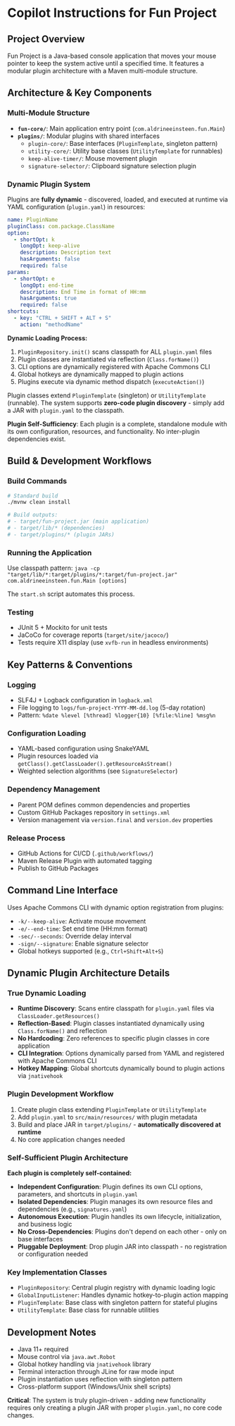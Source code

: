 # Copilot Instructions for Fun Project

## Project Overview

Fun Project is a Java-based console application that moves your mouse pointer to keep the system active until a specified time. It features a modular plugin architecture with a Maven multi-module structure.

## Architecture & Key Components

### Multi-Module Structure
- **`fun-core/`**: Main application entry point (`com.aldrineeinsteen.fun.Main`)
- **`plugins/`**: Modular plugins with shared interfaces
  - `plugin-core/`: Base interfaces (`PluginTemplate`, singleton pattern)
  - `utility-core/`: Utility base classes (`UtilityTemplate` for runnables)
  - `keep-alive-timer/`: Mouse movement plugin
  - `signature-selector/`: Clipboard signature selection plugin

### Dynamic Plugin System
Plugins are **fully dynamic** - discovered, loaded, and executed at runtime via YAML configuration (`plugin.yaml`) in resources:
```yaml
name: PluginName
pluginClass: com.package.ClassName
option:
  - shortOpt: k
    longOpt: keep-alive
    description: Description text
    hasArguments: false
    required: false
params:
  - shortOpt: e
    longOpt: end-time
    description: End Time in format of HH:mm
    hasArguments: true
    required: false
shortcuts:
  - key: "CTRL + SHIFT + ALT + S"
    action: "methodName"
```

**Dynamic Loading Process:**
1. `PluginRepository.init()` scans classpath for ALL `plugin.yaml` files
2. Plugin classes are instantiated via reflection (`Class.forName()`)
3. CLI options are dynamically registered with Apache Commons CLI
4. Global hotkeys are dynamically mapped to plugin actions
5. Plugins execute via dynamic method dispatch (`executeAction()`)

Plugin classes extend `PluginTemplate` (singleton) or `UtilityTemplate` (runnable). The system supports **zero-code plugin discovery** - simply add a JAR with `plugin.yaml` to the classpath.

**Plugin Self-Sufficiency**: Each plugin is a complete, standalone module with its own configuration, resources, and functionality. No inter-plugin dependencies exist.

## Build & Development Workflows

### Build Commands
```bash
# Standard build
./mvnw clean install

# Build outputs:
# - target/fun-project.jar (main application)
# - target/lib/* (dependencies)
# - target/plugins/* (plugin JARs)
```

### Running the Application
Use classpath pattern: `java -cp "target/lib/*:target/plugins/*:target/fun-project.jar" com.aldrineeinsteen.fun.Main [options]`

The `start.sh` script automates this process.

### Testing
- JUnit 5 + Mockito for unit tests
- JaCoCo for coverage reports (`target/site/jacoco/`)
- Tests require X11 display (use `xvfb-run` in headless environments)

## Key Patterns & Conventions

### Logging
- SLF4J + Logback configuration in `logback.xml` 
- File logging to `logs/fun-project-YYYY-MM-dd.log` (5-day rotation)
- Pattern: `%date %level [%thread] %logger{10} [%file:%line] %msg%n`

### Configuration Loading
- YAML-based configuration using SnakeYAML
- Plugin resources loaded via `getClass().getClassLoader().getResourceAsStream()`
- Weighted selection algorithms (see `SignatureSelector`)

### Dependency Management
- Parent POM defines common dependencies and properties
- Custom GitHub Packages repository in `settings.xml`
- Version management via `version.final` and `version.dev` properties

### Release Process
- GitHub Actions for CI/CD (`.github/workflows/`)
- Maven Release Plugin with automated tagging
- Publish to GitHub Packages

## Command Line Interface

Uses Apache Commons CLI with dynamic option registration from plugins:
- `-k/--keep-alive`: Activate mouse movement
- `-e/--end-time`: Set end time (HH:mm format) 
- `-sec/--seconds`: Override delay interval
- `-sign/--signature`: Enable signature selector
- Global hotkeys supported (e.g., `Ctrl+Shift+Alt+S`)

## Dynamic Plugin Architecture Details

### True Dynamic Loading
- **Runtime Discovery**: Scans entire classpath for `plugin.yaml` files via `ClassLoader.getResources()`
- **Reflection-Based**: Plugin classes instantiated dynamically using `Class.forName()` and reflection
- **No Hardcoding**: Zero references to specific plugin classes in core application
- **CLI Integration**: Options dynamically parsed from YAML and registered with Apache Commons CLI
- **Hotkey Mapping**: Global shortcuts dynamically bound to plugin actions via `jnativehook`

### Plugin Development Workflow
1. Create plugin class extending `PluginTemplate` or `UtilityTemplate`
2. Add `plugin.yaml` to `src/main/resources/` with plugin metadata
3. Build and place JAR in `target/plugins/` - **automatically discovered at runtime**
4. No core application changes needed

### Self-Sufficient Plugin Architecture
**Each plugin is completely self-contained:**
- **Independent Configuration**: Plugin defines its own CLI options, parameters, and shortcuts in `plugin.yaml`
- **Isolated Dependencies**: Plugin manages its own resource files and dependencies (e.g., `signatures.yaml`)
- **Autonomous Execution**: Plugin handles its own lifecycle, initialization, and business logic
- **No Cross-Dependencies**: Plugins don't depend on each other - only on base interfaces
- **Pluggable Deployment**: Drop plugin JAR into classpath - no registration or configuration needed

### Key Implementation Classes
- `PluginRepository`: Central plugin registry with dynamic loading logic
- `GlobalInputListener`: Handles dynamic hotkey-to-plugin action mapping
- `PluginTemplate`: Base class with singleton pattern for stateful plugins
- `UtilityTemplate`: Base class for runnable utilities

## Development Notes

- Java 11+ required
- Mouse control via `java.awt.Robot`
- Global hotkey handling via `jnativehook` library
- Terminal interaction through JLine for raw mode input
- Plugin instantiation uses reflection with singleton pattern
- Cross-platform support (Windows/Unix shell scripts)

**Critical**: The system is truly plugin-driven - adding new functionality requires only creating a plugin JAR with proper `plugin.yaml`, no core code changes.